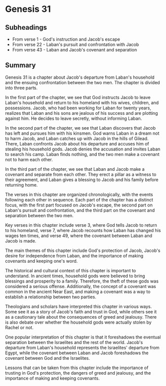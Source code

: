 # Genesis 31

## Subheadings

* From verse 1 - God's instruction and Jacob's escape
* From verse 22 - Laban's pursuit and confrontation with Jacob
* From verse 43 - Laban and Jacob's covenant and separation

## Summary

Genesis 31 is a chapter about Jacob's departure from Laban's household and the ensuing confrontation between the two men. The chapter is divided into three parts.

In the first part of the chapter, we see that God instructs Jacob to leave Laban's household and return to his homeland with his wives, children, and possessions. Jacob, who had been working for Laban for twenty years, realizes that Laban and his sons are jealous of his success and are plotting against him. He decides to leave secretly, without informing Laban.

In the second part of the chapter, we see that Laban discovers that Jacob has left and pursues him with his kinsmen. God warns Laban in a dream not to harm Jacob, and Laban catches up with Jacob in the hills of Gilead. There, Laban confronts Jacob about his departure and accuses him of stealing his household gods. Jacob denies the accusation and invites Laban to search his camp. Laban finds nothing, and the two men make a covenant not to harm each other.

In the third part of the chapter, we see that Laban and Jacob make a covenant and separate from each other. They erect a pillar as a witness to their agreement, and Laban gives a blessing to Jacob and his family before returning home.

The verses in this chapter are organized chronologically, with the events following each other in sequence. Each part of the chapter has a distinct focus, with the first part focused on Jacob's escape, the second part on Laban's pursuit and confrontation, and the third part on the covenant and separation between the two men.

Key verses in this chapter include verse 3, where God tells Jacob to return to his homeland, verse 7, where Jacob recounts how Laban has changed his wages ten times, and verse 49, where the covenant between Laban and Jacob is made.

The main themes of this chapter include God's protection of Jacob, Jacob's desire for independence from Laban, and the importance of making covenants and keeping one's word.

The historical and cultural context of this chapter is important to understand. In ancient times, household gods were believed to bring blessings and prosperity to a family. Therefore, the theft of these gods was considered a serious offense. Additionally, the concept of a covenant was common in the ancient Near East, and making a covenant was a way to establish a relationship between two parties.

Theologians and scholars have interpreted this chapter in various ways. Some see it as a story of Jacob's faith and trust in God, while others see it as a cautionary tale about the consequences of greed and jealousy. There is also debate over whether the household gods were actually stolen by Rachel or not.

One popular interpretation of this chapter is that it foreshadows the eventual separation between the Israelites and the rest of the world. Jacob's departure from Laban's household represents the Israelites' departure from Egypt, while the covenant between Laban and Jacob foreshadows the covenant between God and the Israelites.

Lessons that can be taken from this chapter include the importance of trusting in God's protection, the dangers of greed and jealousy, and the importance of making and keeping covenants.
